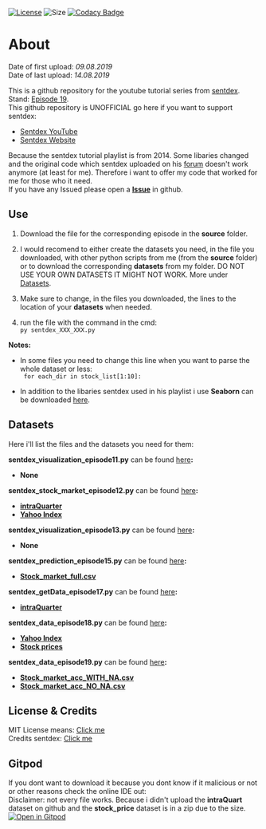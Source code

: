 [![License](https://img.shields.io/github/license/LuposX/sentdex_fixed_market_stock)](LICENSE) 
![Size](https://img.shields.io/github/repo-size/LuposX/sentdex_fixed_market_stock)
[![Codacy Badge](https://api.codacy.com/project/badge/Grade/7d14e2763577432b9afcbe1efffd4d52)](https://www.codacy.com/app/LuposX/sentdex_fixed_market_stock?utm_source=github.com&amp;utm_medium=referral&amp;utm_content=LuposX/sentdex_fixed_market_stock&amp;utm_campaign=Badge_Grade)

# About

Date of first upload: *09.08.2019*  
Date of last upload: *14.08.2019*
  
This is a github repository for the youtube tutorial series from [sentdex](https://youtu.be/URTZ2jKCgBc). Stand: [Episode 19](https://www.youtube.com/watch?v=1dk9NO2M41E&list=PLQVvvaa0QuDd0flgGphKCej-9jp-QdzZ3&index=19).   
This github repository is UNOFFICIAL
go here if you want to support sentdex:  
-  [Sentdex YouTube](https://www.youtube.com/user/sentdex/)     
-  [Sentdex Website](https://pythonprogramming.net/)    

Because the sentdex tutorial playlist is from 2014. Some libaries changed and the original code which sentdex uploaded on his [forum](https://pythonprogramming.net/) doesn't work anymore (at least for me). Therefore i want to offer my code that worked for me for those who 
it need.   
If you have any Issued please open a **[Issue](https://github.com/LuposX/sentdex_fixed_market_stock/issues/new)** in github. 
   
## Use

1.  Download the file for the corresponding episode in the **source** folder.

2.  I would recomend to either create the datasets you need, in the file you downloaded, with other python scripts from me (from the **source** folder) or to download the corresponding **datasets** from my folder. DO NOT USE YOUR OWN DATASETS IT MIGHT NOT WORK.
More under [Datasets](#Datasets). 

3.  Make sure to change, in the files you downloaded, the lines to the location of your **datasets** when needed. 

4.  run the file with the command in the cmd:    
``` py sentdex_XXX_XXX.py ```      
   
**Notes:**     
-  In some files you need to change this line when you want to parse the whole dataset or less:      
``` for each_dir in stock_list[1:10]:```  

-  In addition to the libaries sentdex used in his playlist i use **Seaborn** can be downloaded [here](https://seaborn.pydata.org/installing.html).    
  
    
## Datasets 

Here i'll list the files and the datasets you need for them:   
  
**sentdex_visualization_episode11.py** can be found [here](https://github.com/LuposX/sentdex_fixed_market_stock/blob/master/source/sentdex_visualization_episode11.py)**:**     
-  **None**      
  
**sentdex_stock_market_episode12.py** can be found [here](https://github.com/LuposX/sentdex_fixed_market_stock/blob/master/source/sentdex_stock_market_episode12.py)**:**      
-  **[intraQuarter](https://pythonprogramming.net/downloads/intraQuarter.zip/)**    
-  **[Yahoo Index](https://github.com/LuposX/sentdex_fixed_market_stock/blob/master/datasets/YAHOO_INDEX_GSPC.csv)**   
  
**sentdex_visualization_episode13.py** can be found [here](https://github.com/LuposX/sentdex_fixed_market_stock/blob/master/source/sentdex_visualization_episode13.py)**:**     
-  **None**    
  
**sentdex_prediction_episode15.py** can be found [here](https://github.com/LuposX/sentdex_fixed_market_stock/blob/master/source/sentdex_prediction_episode15.py)**:**        
-  **[Stock_market_full.csv](https://github.com/LuposX/sentdex_fixed_market_stock/blob/master/datasets/Stock_market_full.csv)**      
  
**sentdex_getData_episode17.py** can be found [here](https://github.com/LuposX/sentdex_fixed_market_stock/blob/master/source/sentdex_getData_episode17.py)**:**      
-  **[intraQuarter](https://pythonprogramming.net/downloads/intraQuarter.zip/)**     
  
**sentdex_data_episode18.py** can be found [here](https://github.com/LuposX/sentdex_fixed_market_stock/blob/master/source/sentdex_data_episode18.py)**:**    
-  **[Yahoo Index](https://github.com/LuposX/sentdex_fixed_market_stock/blob/master/datasets/YAHOO_INDEX_GSPC.csv)**  
-  **[Stock prices](https://github.com/LuposX/sentdex_fixed_market_stock/blob/master/datasets/stock_prices.zip)**  

**sentdex_data_episode19.py** can be found [here](https://github.com/LuposX/sentdex_fixed_market_stock/blob/test/source/sentdex_prediction_episode19.py)**:**   
-   **[Stock_market_acc_WITH_NA.csv](https://github.com/LuposX/sentdex_fixed_market_stock/blob/master/datasets/Stock_market_acc_WITH_NA.csv)**    
-   **[Stock_market_acc_NO_NA.csv](https://github.com/LuposX/sentdex_fixed_market_stock/blob/master/datasets/Stock_market_acc_NO_NA.csv)**     
  
  
## License & Credits

MIT License means: [Click me](https://choosealicense.com/licenses/mit/)   
Credits sentdex: [Click me](https://www.youtube.com/user/sentdex/)  

## Gitpod

If you dont want to download it because you dont know if it malicious or not or other reasons check the online IDE out:  
Disclaimer: not every file works. Because i didn't upload the **intraQuart** dataset on github and the **stock_price** dataset is in a zip due to the size.  
[![Open in Gitpod](https://gitpod.io/button/open-in-gitpod.svg)](https://gitpod.io/#https://github.com/LuposX/sentdex_fixed_market_stock/source)  
